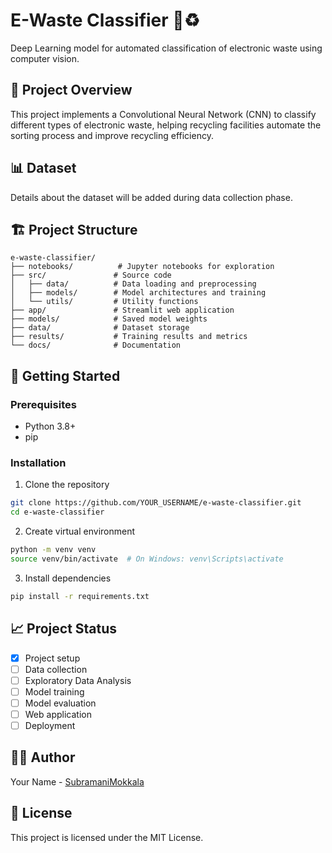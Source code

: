# E-Waste Classifier 🔋♻️

Deep Learning model for automated classification of electronic waste using computer vision.

## 🎯 Project Overview

This project implements a Convolutional Neural Network (CNN) to classify different types of electronic waste, helping recycling facilities automate the sorting process and improve recycling efficiency.

## 📊 Dataset

Details about the dataset will be added during data collection phase.

## 🏗️ Project Structure
```
e-waste-classifier/
├── notebooks/          # Jupyter notebooks for exploration
├── src/               # Source code
│   ├── data/          # Data loading and preprocessing
│   ├── models/        # Model architectures and training
│   └── utils/         # Utility functions
├── app/               # Streamlit web application
├── models/            # Saved model weights
├── data/              # Dataset storage
├── results/           # Training results and metrics
└── docs/              # Documentation
```

## 🚀 Getting Started

### Prerequisites

- Python 3.8+
- pip

### Installation

1. Clone the repository
```bash
git clone https://github.com/YOUR_USERNAME/e-waste-classifier.git
cd e-waste-classifier
```

2. Create virtual environment
```bash
python -m venv venv
source venv/bin/activate  # On Windows: venv\Scripts\activate
```

3. Install dependencies
```bash
pip install -r requirements.txt
```

## 📈 Project Status

- [x] Project setup
- [ ] Data collection
- [ ] Exploratory Data Analysis
- [ ] Model training
- [ ] Model evaluation
- [ ] Web application
- [ ] Deployment

## 👨‍💻 Author

Your Name - [SubramaniMokkala](https://github.com/SubramaniMokkala)

## 📝 License

This project is licensed under the MIT License.